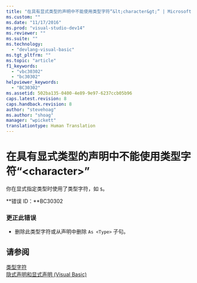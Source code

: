 ```yaml
---
title: "在具有显式类型的声明中不能使用类型字符“&lt;character&gt;” | Microsoft Docs"
ms.custom: ""
ms.date: "11/17/2016"
ms.prod: "visual-studio-dev14"
ms.reviewer: ""
ms.suite: ""
ms.technology: 
  - "devlang-visual-basic"
ms.tgt_pltfrm: ""
ms.topic: "article"
f1_keywords: 
  - "vbc30302"
  - "bc30302"
helpviewer_keywords: 
  - "BC30302"
ms.assetid: 502ba135-0400-4e89-9e97-6237ccb05b96
caps.latest.revision: 8
caps.handback.revision: 8
author: "stevehoag"
ms.author: "shoag"
manager: "wpickett"
translationtype: Human Translation
---
```

# 在具有显式类型的声明中不能使用类型字符“&lt;character&gt;”
你在显式指定类型时使用了类型字符，如 `$`。  
  
 **错误 ID：**BC30302  
  
### 更正此错误  
  
-   删除此类型字符或从声明中删除 `As <Type>` 子句。  
  
## 请参阅  
 [类型字符](../../visual-basic/programming-guide/language-features/data-types/type-characters.md)   
 [隐式声明和显式声明 \(Visual Basic\)](http://msdn.microsoft.com/zh-cn/7260dafd-c1d5-46fc-98bf-2ea0fb94996c)